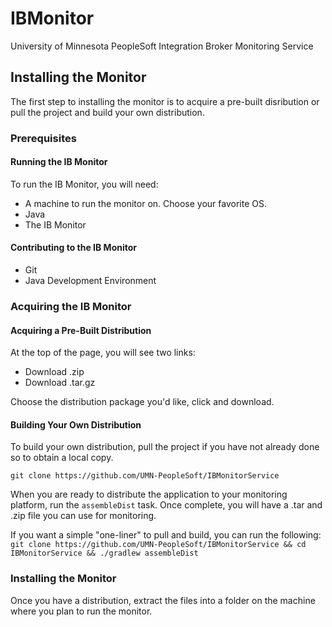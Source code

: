 # IBMonitor
University of Minnesota PeopleSoft Integration Broker Monitoring Service

## Installing the Monitor
The first step to installing the monitor is to acquire a pre-built disribution or pull the project and build your own distribution.

### Prerequisites
#### Running the IB Monitor
To run the IB Monitor, you will need:
   * A machine to run the monitor on.  Choose your favorite OS.
   * Java
   * The IB Monitor
   
#### Contributing to the IB Monitor
   * Git
   * Java Development Environment
  
### Acquiring the IB Monitor
#### Acquiring a Pre-Built Distribution
At the top of the page, you will see two links:
   * Download .zip
   * Download .tar.gz

Choose the distribution package you'd like, click and download.

#### Building Your Own Distribution
To build your own distribution, pull the project if you have not already done so to obtain a local copy.

`git clone https://github.com/UMN-PeopleSoft/IBMonitorService`

When you are ready to distribute the application to your monitoring platform, run the `assembleDist` task.  Once complete, you will have a .tar and .zip file you can use for monitoring.

If you want a simple "one-liner" to pull and build, you can run the following:
`git clone https://github.com/UMN-PeopleSoft/IBMonitorService && cd IBMonitorService && ./gradlew assembleDist`

### Installing the Monitor
Once you have a distribution, extract the files into a folder on the machine where you plan to run the monitor.
